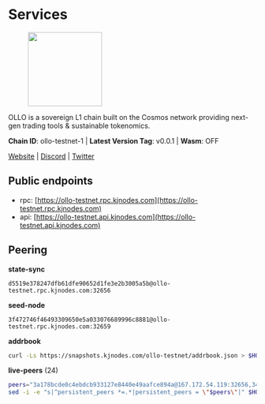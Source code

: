# Services

<figure><img src="https://raw.githubusercontent.com/kj89/testnet_manuals/main/pingpub/logos/ollo.png" width="150" alt=""><figcaption></figcaption></figure>

OLLO is a sovereign L1 chain built on the Cosmos network providing  next-gen trading tools & sustainable tokenomics.

**Chain ID**: ollo-testnet-1 | **Latest Version Tag**: v0.0.1 | **Wasm**: OFF

[Website](https://www.ollostation.zone) | [Discord](https://discord.com/invite/GxBqZ9mSSm) | [Twitter](https://twitter.com/OLLOStation)


## Public endpoints

* rpc: [https://ollo-testnet.rpc.kjnodes.com](https://ollo-testnet.rpc.kjnodes.com)
* api: [https://ollo-testnet.api.kjnodes.com](https://ollo-testnet.api.kjnodes.com)

## Peering

**state-sync**

```text
d5519e378247dfb61dfe90652d1fe3e2b3005a5b@ollo-testnet.rpc.kjnodes.com:32656
```

**seed-node**

```text
3f472746f46493309650e5a033076689996c8881@ollo-testnet.rpc.kjnodes.com:32659
```

**addrbook**
```bash
curl -Ls https://snapshots.kjnodes.com/ollo-testnet/addrbook.json > $HOME/.ollo/config/addrbook.json
```

**live-peers** (24)
```bash
peers="3a178bcde0c4ebdcb933127e8440e49aafce894a@167.172.54.119:32656,34f4de6082a894a3b6addab6c370e62238d43649@65.109.28.55:28656,536c816c0d32ceb601fcf047284f65dc68c0513a@65.21.134.202:26626,d5519e378247dfb61dfe90652d1fe3e2b3005a5b@65.109.68.190:32656,7dc63d58dccf6777206d5cdbc1ec1b9ba5221bd5@65.108.97.58:15656,2a8f0fada8b8b71b8154cf30ce44aebea1b5fe3d@146.59.116.136:26656,42beefd08b5f8580177d1506220db3a548090262@65.108.195.29:26116,a553ae4af55d127300dd707a46e715b47a82610a@65.21.131.215:26626,45c6c9060c390a068cf1d6c1d9999af196b961ef@65.21.78.153:30656,7b7c20db6602695b28297153b48aca884502439e@118.96.236.192:12656,43da48176665407ebbe40f809a0ec2c84ab0579e@65.109.24.121:26656,dba5e8b41c4e369418f83a449966e4eb7ca05cd4@65.109.23.114:18156,15bcdea616c717eb4356e125d4f631aaa596dfd5@65.108.77.106:26929,d4696aba0fbb58a31b2736819ddecf699d787edb@38.242.159.61:26656,d6c5ff021b091a1fd93b9f811cf7fca0d31e8510@65.108.238.61:46656,44f506b0403a1226221bf8ad049ca1cf38d8b63c@173.249.7.166:23656,f246a18312ad72d95eab9858182eda632495be7c@207.180.223.195:46656,c83d2b5015c446e08f80c9d3662f4098077d635b@85.190.254.14:32656,517786f9e5e9caf196fed64c2130528e0ef59643@65.109.70.23:18156,287523060f2046e921dd329bd97110967798edca@194.247.12.102:26656,dfb2bba31436bc6cde54f475204ff53c9440804e@95.216.14.72:28656,90ba3ab29147af2bc66a823d087ca49068d7974c@54.149.123.52:26656,5c2a752c9b1952dbed075c56c600c3a79b58c395@195.3.220.135:27006,8c4a28db4a9f4a37725d504d6f87fb5e1aee0266@49.12.216.13:46656"
sed -i -e "s|^persistent_peers *=.*|persistent_peers = \"$peers\"|" $HOME/.ollo/config/config.toml
```
